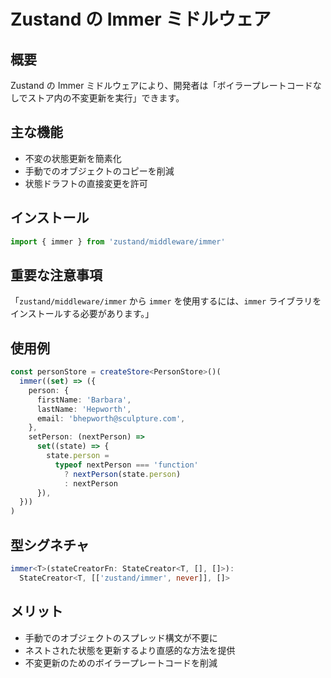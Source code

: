 # Zustand の Immer ミドルウェア

## 概要
Zustand の Immer ミドルウェアにより、開発者は「ボイラープレートコードなしでストア内の不変更新を実行」できます。

## 主な機能
- 不変の状態更新を簡素化
- 手動でのオブジェクトのコピーを削減
- 状態ドラフトの直接変更を許可

## インストール
```typescript
import { immer } from 'zustand/middleware/immer'
```

## 重要な注意事項
「`zustand/middleware/immer` から `immer` を使用するには、`immer` ライブラリをインストールする必要があります。」

## 使用例
```typescript
const personStore = createStore<PersonStore>()(
  immer((set) => ({
    person: {
      firstName: 'Barbara',
      lastName: 'Hepworth',
      email: 'bhepworth@sculpture.com',
    },
    setPerson: (nextPerson) =>
      set((state) => {
        state.person =
          typeof nextPerson === 'function'
            ? nextPerson(state.person)
            : nextPerson
      }),
  }))
)
```

## 型シグネチャ
```typescript
immer<T>(stateCreatorFn: StateCreator<T, [], []>):
  StateCreator<T, [['zustand/immer', never]], []>
```

## メリット
- 手動でのオブジェクトのスプレッド構文が不要に
- ネストされた状態を更新するより直感的な方法を提供
- 不変更新のためのボイラープレートコードを削減

